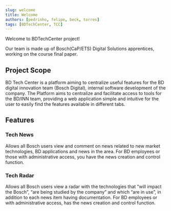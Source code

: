 ```yaml
---
slug: welcome
title: Welcome
authors: [pedrinho, felipe, beck, torres]
tags: [BDTechCenter, TCC]
---
```

Welcome to BDTechCenter project!

Our team is made up of Bosch(CaP/ETS) Digital Solutions apprentices, working on the course final paper.

## Project Scope

BD Tech Center is a platform aiming to centralize useful features
for the BD digital innovation team (Bosch Digital),
internal software development of the company. The Platform aims to centralize and
facilitate access to tools for the BD/INN team, providing a web application
simple and intuitive for the user to easily find the features available in
different tabs.

## Features

### Tech News
Allows all Bosch users
view and comment on news related to new
market technologies, BD applications and news in the area.
For BD employees or those with administrative access, you have the
news creation and control function.

### Tech Radar
Allows all Bosch users
view a radar with the technologies that “will impact the
Bosch”, “are being studied by the company” and which “are in
use”, in addition to each news item having documentation. For
BD employees or with administrative access, has the
news creation and control function.